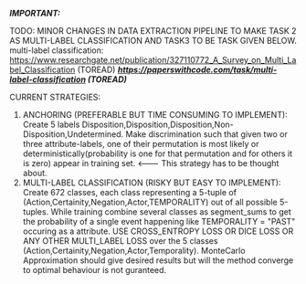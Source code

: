 *****IMPORTANT:*****

TODO: MINOR CHANGES IN DATA EXTRACTION PIPELINE TO MAKE TASK 2 AS MULTI-LABEL CLASSIFICATION AND TASK3 TO BE TASK GIVEN BELOW.
multi-label classification: https://www.researchgate.net/publication/327110772_A_Survey_on_Multi_Label_Classification (TOREAD)
                        *****https://paperswithcode.com/task/multi-label-classification (TOREAD)*****
                        
CURRENT STRATEGIES:

1. ANCHORING (PREFERABLE BUT TIME CONSUMING TO IMPLEMENT):  Create 5 labels Disposition,Disposition,Disposition,Non-Disposition,Undetermined. Make discrimination such that given two or three attribute-labels, one of their permutation is most likely or deterministically(probability is one for that permutation and for others it is zero) appear in training set. <--- This strategy has to be thought about.
2. MULTI-LABEL CLASSIFICATION (RISKY BUT EASY TO IMPLEMENT): Create 672 classes, each class representing a 5-tuple of (Action,Certainity,Negation,Actor,TEMPORALITY) out of all possible 5-tuples. While training combine several classes as segment_sums to get the probability of a single event happening like TEMPORALITY = "PAST" occuring as a attribute. USE CROSS_ENTROPY LOSS OR DICE LOSS OR ANY OTHER MULTI_LABEL LOSS over the 5 classes (Action,Certainity,Negation,Actor,Temporality). MonteCarlo Approximation should give desired results but will the method converge to optimal behaviour is not guranteed.
